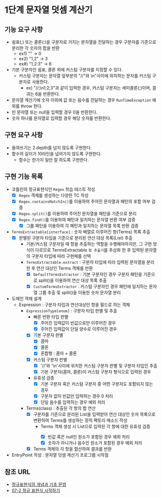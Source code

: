 1단계 문자열 덧셈 계산기
===

## 기능 요구 사항
* 쉼표(,) 또는 콜론(:)을 구분자로 가지는 문자열을 전달하는 경우 구분자를 기준으로 분리한 각 숫자의 합을 반환
  * ex1) "" -> 0
  * ex2) "1,2" -> 3
  * ex#) "1,2:3" -> 6
* 기본 구분자인 쉼표, 콜론 외에 커스텀 구분자를 지정할 수 있다.
  * 커스텀 구분자는 문자열 앞부분의 "//"와 \n"사이에 위치하는 문자를 커스텀 구분자로 사용한다.
    * ex) "//;\n1;2;3"과 같이 입력한 경우, 커스텀 구분자는 세미콜론(;)이며, 결과는 6을 반환한다.
* 문자열 계산기에 숫자 이외에 값 또는 음수를 전달하는 경우 `RunTimeException` 예외를 throw 한다.
* 빈 문자열 또는 null을 입력할 경우 0을 반환한다.
* 숫자 하나를 문자열로 입력할 경우 해당 숫자를 반환한다.

## 구현 요구 사항
* 들여쓰기는 2 depth를 넘지 않도록 구현한다.
* 함수의 길이가 10라인을 넘어가지 않도록 구현한다.
  *  함수는 한가지 일만 잘 하도록 구현한다.

## 구현 기능 목록
* 코틀린의 정규표현식인 `Regex` 학습 테스트 작성
  * [x] `Regex` 객체를 생성하는 다양한 TC 작성
  * [x] `Regex.containsMatchIn()`를 이용하여 주어진 문자열과 패턴의 포함 여부 검증
  * [x] `Regex.split()`를 이용하여 주어진 문자열을 패턴을 기준으로 분리
  * [x] `Regex.find()`를 이용하여 패턴과 일치하는 문자열 반환 여부 검증
    * [x] 그룹 패턴을 이용하여 각 패턴과 일치하는 문자열 목록 반환 검증

* `TermsExtractable[interface]` : 숫자 배열로 이루어진 항(Terms) 목록 추출
  * [x] 판별된 구분자 타입을 기준으로 분리된 연산 대상 목록(List<String>) 추출
    * 기본/커스텀 구분자일 때 항을 추출하는 역할을 수행해야하지만, 그 구현 방식이 다르므로 TermsExtractable `항 추출기`를 추상화 한 후 입력된 문자열의 구분자 타입에 따라 구현체를 선택   
    * `TermsExtractable.extract` : 구분자 타입에 따라 입력된 문자열을 분리한 후 연산 대상인 Terms 객체를 반환 
      * [x] `DefaultTermsExtractor` : 기본 구분자인 경우 구분자 패턴을 기준으로 split()을 이용하여 연산 대상 목록 추출
      * [x] `CustomTermsExtractor` : 커스텀 구분자인 경우 패턴에 일치하는 문자열 그룹 추출 및 split()을 이용한 숫자 문자열 분리

* 도메인 객체 설계
  * Expression : 구분자 타입과 연산대상인 항을 필드로 하는 객체
    * `ExpressionType[enum]` : 구분자 타입 판별 및 추출
      * 빠른 반환 타입 판별
        * [x] 주어진 입력값이 빈값으로만 이루어진 경우
        * [x] 주어진 입력값이 단일 양수로 이루어진 경우
      * [x] 기본 구분자 판별
        * [x] 콤마
        * [x] 콜론
        * [x] 혼합형 : 콤마 + 콜론
      * [x] 커스텀 구분자 판별
        * [x] '//'와 '\n'사이에 위치한 커스텀 구분자 판별 및 구분자 타입인 추출
        * [x] 기본 구분자(콤마, 콜론)이 커스텀 구분자 형식으로 입력된 경우
      * 유효성 검증
        * [x] 기본 구분자 혹은 커스텀 구분자 중 어떤 구분자도 포함되지 않는 경우
        * [x] 구분자 없이 빈값만 입력하는 경우 0 처리
        * [x] 단일 음수를 입력하는 경우 예외 처리
    * Terms(class) : 추출된 각 항의 합 연산
      * [x] 구분자를 기준으로 분리된 List<String>을 입력받아 연산 대상인 숫자 목록으로 변환하여 Terms를 생성하는 정적 팩토리 메소드 작성 
        * Terms 객체 생성 시 List<String>으로 입력된 각 항에 대한 유효성 검증
          * [x] 빈값 혹은 null인 원소가 포함된 경우 예외 처리
          * [x] 숫자가 아니거나 음수인 원소가 포함된 경우 예외 처리
      * [x] Terms 객체의 각 항을 합산하여 결과를 반환

* EntryPoint 작성 : 문자열 덧셈 계산기 프로그램 시작점

## 참조 URL
- [정규표현식의 개념과 기초 문법](https://soooprmx.com/%EC%A0%95%EA%B7%9C%ED%91%9C%ED%98%84%EC%8B%9D%EC%9D%98-%EA%B0%9C%EB%85%90%EA%B3%BC-%EA%B8%B0%EC%B4%88-%EB%AC%B8%EB%B2%95/)
- [07-2 정규 표현식 시작하기](https://wikidocs.net/4308)
